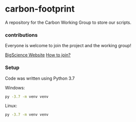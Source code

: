 # carbon-footprint
A repository for the Carbon Working Group to store our scripts.


### contributions
Everyone is welcome to join the project and the working group!

[BigScience Website](https://bigscience.huggingface.co)
[How to join?](https://bigscience.notion.site/How-to-join-cd3f6d1f6d23454797ad5276a46e77ba)

### Setup
Code was written using Python 3.7

Windows:
```sh
py -3.7 -m venv venv 
```

Linux:
```sh
py -3.7 -m venv venv 
``` 